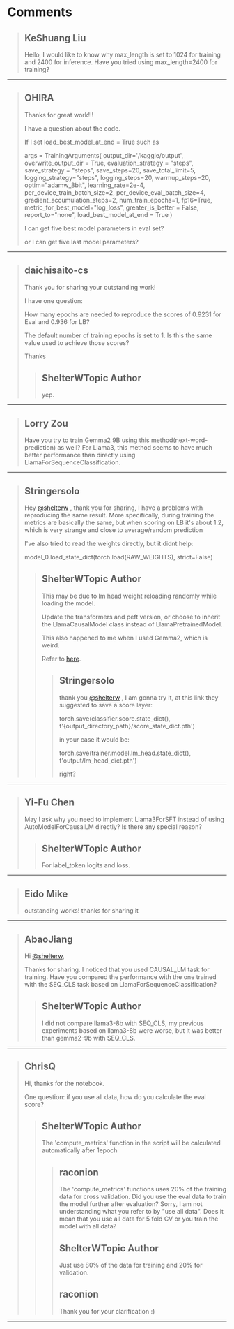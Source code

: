 # Comments 

> ## KeShuang Liu
> 
> Hello, I would like to know why max_length is set to 1024 for training and 2400 for inference. Have you tried using max_length=2400 for training?
> 
> 
> 


---

> ## OHIRA
> 
> Thanks for great work!!!
> 
> I have a question about the code.
> 
> If I set load_best_model_at_end = True  such as
> 
> args = TrainingArguments(
>     output_dir='/kaggle/output',
>     overwrite_output_dir = True,
>     evaluation_strategy = "steps",
>     save_strategy = "steps",
>     save_steps=20,
>     save_total_limit=5,
>     logging_strategy="steps",
>     logging_steps=20,
>     warmup_steps=20,
>     optim="adamw_8bit",
>     learning_rate=2e-4,
>     per_device_train_batch_size=2,
>     per_device_eval_batch_size=4,
>     gradient_accumulation_steps=2,
>     num_train_epochs=1,
>     fp16=True,
>     metric_for_best_model="log_loss",
>     greater_is_better = False,
>     report_to="none",
>     load_best_model_at_end = True
> )
> 
> I can get five best model parameters in eval set?
> 
> or I can get five last model parameters?
> 
> 
> 


---

> ## daichisaito-cs
> 
> Thank you for sharing your outstanding work!
> 
> I have one question:
> 
> How many epochs are needed to reproduce the scores of 0.9231 for Eval and 0.936 for LB?
> 
> The default number of training epochs is set to 1. Is this the same value used to achieve those scores?
> 
> Thanks
> 
> 
> 
> > ## ShelterWTopic Author
> > 
> > yep.       
> > 
> > 
> > 


---

> ## Lorry Zou
> 
> Have you try to train Gemma2 9B using this method(next-word-prediction) as well? For Llama3, this method seems to have much better performance than directly using LlamaForSequenceClassification.
> 
> 
> 


---

> ## Stringersolo
> 
> Hey [@shelterw](https://www.kaggle.com/shelterw) , thank you for sharing, I have a problems with reproducing the same result. More specifically, during training the metrics are basically the same, but when scoring on LB it's about 1.2, which is very strange and close to average/random prediction
> 
> I've also tried to read the weights directly, but it didnt help:
> 
> model_0.load_state_dict(torch.load(RAW_WEIGHTS), strict=False)
> 
> 
> 
> > ## ShelterWTopic Author
> > 
> > This may be due to lm head weight reloading randomly while loading the model.
> > 
> > Update the transformers and peft version, or choose to inherit the LlamaCausalModel class instead of LlamaPretrainedModel.
> > 
> > This also happened to me when I used Gemma2, which is weird.
> > 
> > Refer to [here](https://www.kaggle.com/competitions/lmsys-chatbot-arena/discussion/518408#2912471).
> > 
> > 
> > 
> > > ## Stringersolo
> > > 
> > > thank you [@shelterw](https://www.kaggle.com/shelterw) , I am gonna try it, at this link they suggested to save a score layer:
> > > 
> > > torch.save(classifier.score.state_dict(), f'{output_directory_path}/score_state_dict.pth')
> > > 
> > > in your case it would be:
> > > 
> > > torch.save(trainer.model.lm_head.state_dict(), f'output/lm_head_dict.pth')
> > > 
> > > right?
> > > 
> > > 
> > > 


---

> ## Yi-Fu Chen
> 
> May I ask why you need to implement Llama3ForSFT instead of using AutoModelForCausalLM directly? Is there any special reason?
> 
> 
> 
> > ## ShelterWTopic Author
> > 
> > For  label_token logits  and loss.
> > 
> > 
> > 


---

> ## Eido Mike
> 
> outstanding works! thanks for sharing it
> 
> 
> 


---

> ## AbaoJiang
> 
> Hi [@shelterw](https://www.kaggle.com/shelterw),
> 
> Thanks for sharing. I noticed that you used CAUSAL_LM task for training. Have you compared the performance with the one trained with the SEQ_CLS task based on LlamaForSequenceClassification?
> 
> 
> 
> > ## ShelterWTopic Author
> > 
> > I did not compare llama3-8b with SEQ_CLS, my previous experiments based on llama3-8b were worse, but it was better than gemma2-9b with SEQ_CLS.
> > 
> > 
> > 


---

> ## __ChrisQ__
> 
> Hi, thanks for the notebook.
> 
> One question: if you use all data, how do you calculate the eval score?
> 
> 
> 
> > ## ShelterWTopic Author
> > 
> > The 'compute_metrics' function in the script will be calculated automatically after 1epoch
> > 
> > 
> > 
> > > ## raconion
> > > 
> > > The 'compute_metrics' functions uses 20% of the training data for cross validation. Did you use the eval data to train the model further after evaluation? Sorry, I am not understanding what you refer to by "use all data". Does it mean that you use all data for 5 fold CV or you train the model with all data?
> > > 
> > > 
> > > 
> > > ## ShelterWTopic Author
> > > 
> > > Just use 80% of the data for training and 20% for validation.
> > > 
> > > 
> > > 
> > > ## raconion
> > > 
> > > Thank you for your clarification :)
> > > 
> > > 
> > > 


---

